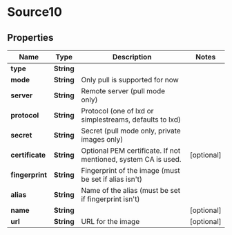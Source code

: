 

# Source10


## Properties

| Name | Type | Description | Notes |
|------------ | ------------- | ------------- | -------------|
|**type** | **String** |  |  |
|**mode** | **String** | Only pull is supported for now |  |
|**server** | **String** | Remote server (pull mode only) |  |
|**protocol** | **String** | Protocol (one of lxd or simplestreams, defaults to lxd) |  |
|**secret** | **String** | Secret (pull mode only, private images only) |  |
|**certificate** | **String** | Optional PEM certificate. If not mentioned, system CA is used. |  [optional] |
|**fingerprint** | **String** | Fingerprint of the image (must be set if alias isn&#39;t) |  |
|**alias** | **String** | Name of the alias (must be set if fingerprint isn&#39;t) |  |
|**name** | **String** |  |  [optional] |
|**url** | **String** | URL for the image |  [optional] |



